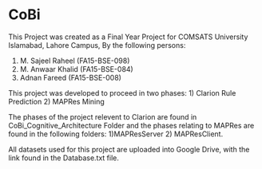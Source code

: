 # CoBi
This Project was created as a Final Year Project for COMSATS University Islamabad, Lahore Campus, By the following persons:
1) M. Sajeel Raheel (FA15-BSE-098)
2) M. Anwaar Khalid (FA15-BSE-084)
3) Adnan Fareed (FA15-BSE-008)

This project was developed to proceed in two phases: 1) Clarion Rule Prediction 2) MAPRes Mining

The phases of the project relevent to Clarion are found in CoBi_Cognitive_Architecture Folder and the phases relating to
MAPRes are found in the following folders: 1)MAPResServer 2) MAPResClient.

All datasets used for this project are uploaded into Google Drive, with the link found in the Database.txt file.  
